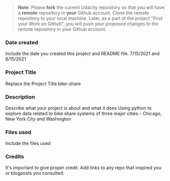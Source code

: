 >**Note**: Please **fork** the current Udacity repository so that you will have a **remote** repository in **your** Github account. Clone the remote repository to your local machine. Later, as a part of the project "Post your Work on Github", you will push your proposed changes to the remote repository in your Github account.

### Date created
Include the date you created this project and README file.
7/15/2021 and 8/15/2021

### Project Title
Replace the Project Title
bike-share
### Description
Describe what your project is about and what it does
Using python to explore data related to bike share systems of three major cities - Chicago, New York City and Washington
### Files used
Include the files used

### Credits
It's important to give proper credit. Add links to any repo that inspired you or blogposts you consulted.

